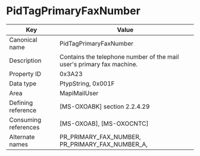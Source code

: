 # PidTagPrimaryFaxNumber

| Key | Value |
|---|---|
| Canonical name | PidTagPrimaryFaxNumber |
| Description | Contains the telephone number of the mail user's primary fax machine. |
| Property ID | 0x3A23 |
| Data type | PtypString, 0x001F |
| Area | MapiMailUser |
| Defining reference | [MS-OXOABK] section 2.2.4.29 |
| Consuming references | [MS-OXOAB], [MS-OXOCNTC] |
| Alternate names | PR_PRIMARY_FAX_NUMBER, PR_PRIMARY_FAX_NUMBER_A, |
